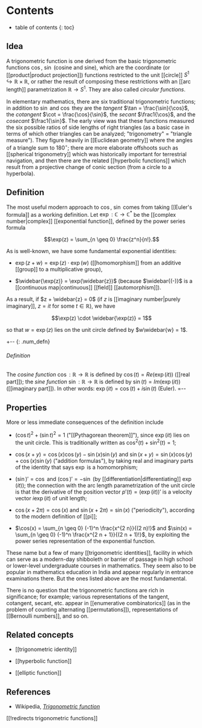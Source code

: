 # Contents 
* table of contents
{: toc} 

## Idea 

A trigonometric function is one derived from the basic trigonometric functions $\cos$, $\sin$ (cosine and sine), which are the coordinate (or [[product|product projection]]) functions restricted to the unit [[circle]] $S^1 \hookrightarrow \mathbb{R} \times \mathbb{R}$, or rather the result of composing these restrictions with an [[arc length]] parametrization $\mathbb{R} \to S^1$. They are also called _circular functions_. 

In elementary mathematics, there are six traditional trigonometric functions; in addition to $\sin$ and $\cos$ they are the *tangent* $\tan = \frac{\sin}{\cos}$, the *cotangent* $\cot = \frac{\cos}{\sin}$, the *secant* $\frac1{\cos}$, and the *cosecant* $\frac1{\sin}$. The early view was that these functions measured the six possible ratios of side lengths of right triangles (as a basic case in terms of which other triangles can be analyzed; "trigonometry" = "triangle measure"). They figure heavily in [[Euclidean geometry]] where the angles of a triangle sum to $180^\circ$; there are more elaborate offshoots such as [[spherical trigonometry]] which was historically important for terrestrial navigation, and then there are the related [[hyperbolic functions]] which result from a projective change of conic section (from a circle to a hyperbola). 

## Definition 

The most useful modern approach to $\cos$, $\sin$ comes from taking [[Euler's formula]] as a working definition. Let $\exp: \mathbb{C} \to \mathbb{C}^\ast$ be the [[complex number|complex]] [[exponential function]], defined by the power series formula 

$$\exp(z) = \sum_{n \geq 0} \frac{z^n}{n!}.$$ 

As is well-known, we have some fundamental exponential identities: 

* $\exp(z+w) = \exp(z) \cdot \exp(w)$ ([[homomorphism]] from an additive [[group]] to a multiplicative group), 

* $\widebar{\exp(z)} = \exp(\widebar{z})$ (because $\widebar{(-)}$ is a [[continuous map|continuous]] [[field]] [[automorphism]]). 

As a result, if $z + \widebar{z} = 0$ (if $z$ is [[imaginary number|purely imaginary]], $z = i t$ for some $t \in \mathbb{R}$), we have 

$$\exp(z) \cdot \widebar{\exp(z)} = 1$$ 

so that $w = \exp(z)$ lies on the unit circle defined by $w\widebar{w} = 1$. 

+-- {: .num_defn} 
###### Definition 
The _cosine function_ $\cos: \mathbb{R} \to \mathbb{R}$ is defined by $\cos(t) = Re(\exp(i t))$ ([[real part]]); the _sine function_ $\sin: \mathbb{R} \to \mathbb{R}$ is defined by $\sin(t) = Im(\exp(i t))$ ([[imaginary part]]). In other words: $\exp(i t) = \cos(t) + i\sin(t)$ (Euler). 
=-- 

## Properties 

More or less immediate consequences of the definition include 

* $(\cos t)^2 + (\sin t)^2 = 1$ ("[[Pythagorean theorem]]"), since $\exp(i t)$ lies on the unit circle. This is traditionally written as $\cos^2(t) + \sin^2(t) = 1$; 

* $\cos(x + y) = \cos(x)\cos(y) - \sin(x)\sin(y)$ and $\sin(x + y) = \sin(x)\cos(y) + \cos(x)\sin(y)$ ("addition formulas"), by taking real and imaginary parts of the identity that says $\exp$ is a homomorphism; 

* $(\sin)' = \cos$ and $(\cos)' = -\sin$ (by [[differentiation|differentiating]] $\exp(i t)$); the connection with the arc length parametrization of the unit circle is that the derivative of the position vector $p'(t) = (\exp(i t))'$ is a velocity vector $i\exp(i t)$ of unit length; 

* $\cos(x + 2\pi) = \cos(x)$ and $\sin(x+2\pi) = \sin(x)$ ("periodicity"), according to the modern definition of [[pi]]; 

* $\cos(x) = \sum_{n \geq 0} (-1)^n \frac{x^{2 n}}{(2 n)!}$ and $\sin(x) = \sum_{n \geq 0} (-1)^n \frac{x^{2 n + 1}}{(2 n + 1)!}$, by exploiting the power series representation of the exponential function. 

These name but a few of many [[trigonometric identities]], facility in which can serve as a modern-day shibboleth or barrier of passage in high school or lower-level undergraduate courses in mathematics. They seem also to be popular in mathematics education in India and appear regularly in entrance examinations there. But the ones listed above are the most fundamental. 

There is no question that the trigonometric functions are rich in significance; for example; various representations of the tangent, cotangent, secant, etc. appear in [[enumerative combinatorics]] (as in the problem of counting alternating [[permutations]]), representations of [[Bernoulli numbers]], and so on. 

## Related concepts

* [[trigonometric identity]]

* [[hyperbolic function]] 

* [[elliptic function]] 

## References

* Wikipedia, _[Trigonometric function](https://en.wikipedia.org/wiki/Trigonometric_functions)_

[[!redirects trigonometric functions]]